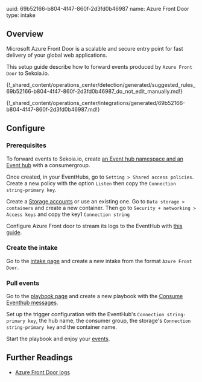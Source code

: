 uuid: 69b52166-b804-4f47-860f-2d3fd0b46987
name: Azure Front Door
type: intake

## Overview

Microsoft Azure Front Door is a scalable and secure entry point for fast delivery of your global web applications.

This setup guide describe how to forward events produced by `Azure Front Door` to Sekoia.io.

{!_shared_content/operations_center/detection/generated/suggested_rules_69b52166-b804-4f47-860f-2d3fd0b46987_do_not_edit_manually.md!}

{!_shared_content/operations_center/integrations/generated/69b52166-b804-4f47-860f-2d3fd0b46987.md!}

## Configure

### Prerequisites

To forward events to Sekoia.io, create [an Event hub namespace and an Event hub](https://docs.microsoft.com/en-us/azure/event-hubs/event-hubs-create) with a consumergroup.

Once created, in your EventHubs, go to `Setting > Shared access policies`.
Create a new policy with the option `Listen` then copy the `Connection string-primary key`.

Create a [Storage accounts](https://docs.microsoft.com/en-us/azure/storage/common/storage-account-create) or use an existing one. Go to `Data storage > containers` and create a new container.
Then go to `Security + networking > Access keys` and copy the key1 `Connection string`

Configure Azure Front door to stream its logs to the EventHub with [this guide](https://docs.microsoft.com/en-us/azure/frontdoor/standard-premium/how-to-logs#configure-logs).

### Create the intake

Go to the [intake page](https://app.sekoia.io/operations/intakes) and create a new intake from the format `Azure Front Door`.

### Pull events

Go to the [playbook page](https://app.sekoia.io/operations/playbooks) and create a new playbook with the [Consume Eventhub messages](/xdr/features/automate/library/microsoft-azure.md#consume-eventhub-messages). 

Set up the trigger configuration with the EventHub's `Connection string-primary key`, the hub name, the consumer group, the storage's `Connection string-primary key` and the container name.

Start the playbook and enjoy your [events](https://app.sekoia.io/operations/events).

## Further Readings

- [Azure Front Door logs](https://docs.microsoft.com/en-us/azure/frontdoor/standard-premium/how-to-logs)
